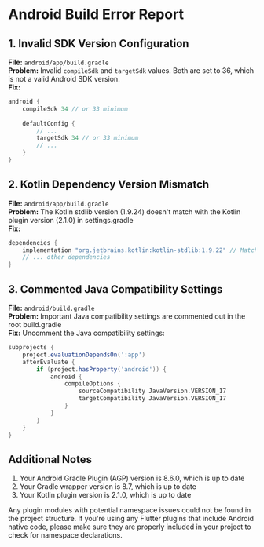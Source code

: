 # Android Build Error Report

## 1. Invalid SDK Version Configuration
**File:** `android/app/build.gradle`  
**Problem:** Invalid `compileSdk` and `targetSdk` values. Both are set to 36, which is not a valid Android SDK version.  
**Fix:**  
```groovy
android {
    compileSdk 34 // or 33 minimum
    
    defaultConfig {
        // ...
        targetSdk 34 // or 33 minimum
        // ...
    }
}
```

## 2. Kotlin Dependency Version Mismatch
**File:** `android/app/build.gradle`  
**Problem:** The Kotlin stdlib version (1.9.24) doesn't match with the Kotlin plugin version (2.1.0) in settings.gradle  
**Fix:**  
```groovy
dependencies {
    implementation "org.jetbrains.kotlin:kotlin-stdlib:1.9.22" // Match with Kotlin plugin version
    // ... other dependencies
}
```

## 3. Commented Java Compatibility Settings
**File:** `android/build.gradle`  
**Problem:** Important Java compatibility settings are commented out in the root build.gradle  
**Fix:** Uncomment the Java compatibility settings:
```groovy
subprojects {
    project.evaluationDependsOn(':app')
    afterEvaluate {
        if (project.hasProperty('android')) {
            android {
                compileOptions {
                    sourceCompatibility JavaVersion.VERSION_17
                    targetCompatibility JavaVersion.VERSION_17
                }
            }
        }
    }
}
```

## Additional Notes
1. Your Android Gradle Plugin (AGP) version is 8.6.0, which is up to date
2. Your Gradle wrapper version is 8.7, which is up to date
3. Your Kotlin plugin version is 2.1.0, which is up to date

Any plugin modules with potential namespace issues could not be found in the project structure. If you're using any Flutter plugins that include Android native code, please make sure they are properly included in your project to check for namespace declarations.
